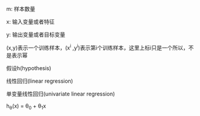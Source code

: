 m: 样本数量

x: 输入变量或者特征

y: 输出变量或者目标变量



(x,y)表示一个训练样本，(x<sup>i</sup> ,y<sup>i</sup>)表示第i个训练样本，这里上标i只是一个所以，不是表示幂





假设h(hypothesis)



线性回归(linear regression)



单变量线性回归(univariate linear regression)

h<sub>θ</sub>(x) = θ<sub>0</sub> + θ<sub>1</sub>x